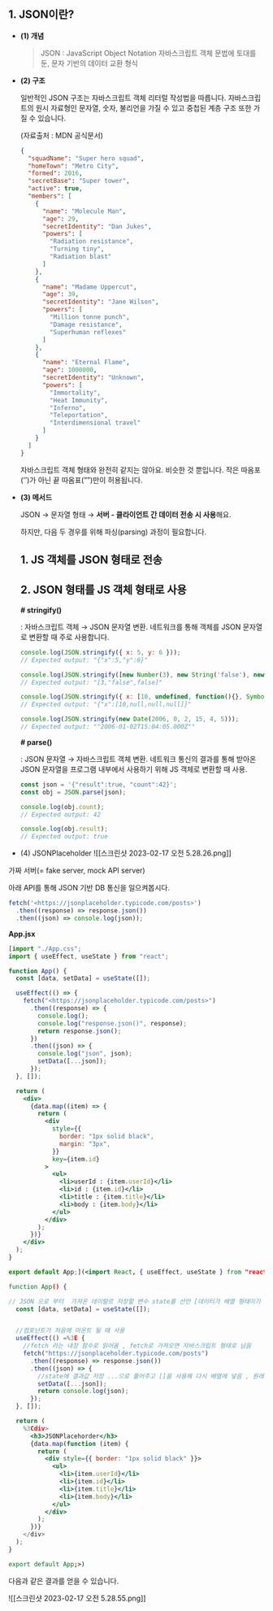
## 1. JSON이란?

-   **(1) 개념**
    
    > JSON : JavaScript Object Notation 자바스크립트 객체 문법에 토대를 둔, 문자 기반의 데이터 교환 형식
    
-   **(2) 구조**
    
    일반적인 JSON 구조는 자바스크립트 객체 리터럴 작성법을 따릅니다. 자바스크립트의 원시 자료형인 문자열, 숫자, 불리언을 가질 수 있고 중첩된 계층 구조 또한 가질 수 있습니다.
    
    (자료출처 : MDN 공식문서)
    
    ```json
    {
      "squadName": "Super hero squad",
      "homeTown": "Metro City",
      "formed": 2016,
      "secretBase": "Super tower",
      "active": true,
      "members": [
        {
          "name": "Molecule Man",
          "age": 29,
          "secretIdentity": "Dan Jukes",
          "powers": [
            "Radiation resistance",
            "Turning tiny",
            "Radiation blast"
          ]
        },
        {
          "name": "Madame Uppercut",
          "age": 39,
          "secretIdentity": "Jane Wilson",
          "powers": [
            "Million tonne punch",
            "Damage resistance",
            "Superhuman reflexes"
          ]
        },
        {
          "name": "Eternal Flame",
          "age": 1000000,
          "secretIdentity": "Unknown",
          "powers": [
            "Immortality",
            "Heat Immunity",
            "Inferno",
            "Teleportation",
            "Interdimensional travel"
          ]
        }
      ]
    }
    ```
    
    자바스크립트 객체 형태와 완전히 같지는 않아요. 비슷한 것 뿐입니다. 작은 따옴포(’’)가 아닌 끝 따옴표(””)만이 허용됩니다.
    
-   **(3) 메서드**
    
    JSON → 문자열 형태 → **서버 - 클라이언트 간 데이터 전송 시 사용**해요.
    
    하지만, 다음 두 경우를 위해 파싱(parsing) 과정이 필요합니다.
    
    ## 1.  JS 객체를 JSON 형태로 전송
    ## 2.  JSON 형태를 JS 객체 형태로 사용
    
    **# stringify()**
    
    : 자바스크립트 객체 → JSON 문자열 변환. 네트워크를 통해 객체를 JSON 문자열로 변환할 때 주로 사용합니다.
    
    ```jsx
    console.log(JSON.stringify({ x: 5, y: 6 }));
    // Expected output: "{"x":5,"y":6}"
    
    console.log(JSON.stringify([new Number(3), new String('false'), new Boolean(false)]));
    // Expected output: "[3,"false",false]"
    
    console.log(JSON.stringify({ x: [10, undefined, function(){}, Symbol('')] }));
    // Expected output: "{"x":[10,null,null,null]}"
    
    console.log(JSON.stringify(new Date(2006, 0, 2, 15, 4, 5)));
    // Expected output: ""2006-01-02T15:04:05.000Z""
    ```
    
    **# parse()**
    
    : JSON 문자열 → 자바스크립트 객체 변환. 네트워크 통신의 결과를 통해 받아온 JSON 문자열을 프로그램 내부에서 사용하기 위해 JS 객체로 변환할 때 사용.
    
    ```jsx
    const json = '{"result":true, "count":42}';
    const obj = JSON.parse(json);
    
    console.log(obj.count);
    // Expected output: 42
    
    console.log(obj.result);
    // Expected output: true
    ```
    
-   (4) JSONPlaceholder
  ![[스크린샷 2023-02-17 오전 5.28.26.png]]
 
  가짜 서버(= fake server, mock API server)

아래 API를 통해 JSON 기반 DB 통신을 일으켜봅시다.

```jsx
fetch('<https://jsonplaceholder.typicode.com/posts>')
  .then((response) => response.json())
  .then((json) => console.log(json));
```

**App.jsx**
```jsx
[import "./App.css";
import { useEffect, useState } from "react";

function App() {
  const [data, setData] = useState([]);

  useEffect(() => {
    fetch("<https://jsonplaceholder.typicode.com/posts>")
      .then((response) => {
        console.log();
        console.log("response.json()", response);
        return response.json();
      })
      .then((json) => {
        console.log("json", json);
        setData([...json]);
      });
  }, []);

  return (
    <div>
      {data.map((item) => {
        return (
          <div
            style={{
              border: "1px solid black",
              margin: "3px",
            }}
            key={item.id}
          >
            <ul>
              <li>userId : {item.userId}</li>
              <li>id : {item.id}</li>
              <li>title : {item.title}</li>
              <li>body : {item.body}</li>
            </ul>
          </div>
        );
      })}
    </div>
  );
}

export default App;](<import React, { useEffect, useState } from "react";

function App() {

// JSON 으로 부터  가져온 데이털르 저장할 변수 state를 선언 [데이터가 배열 형태이기 때문에 기본값에 배열을 넣어줌]
  const [data, setData] = useState([]);


  //컴포넌트가 처음에 마운트 될 때 사용 
  useEffect(() =%3E {
    //fetch 라는 내장 함수로 읽어옴 , fetch로 가져오면 자바스크립트 형태로 남음
    fetch("https://jsonplaceholder.typicode.com/posts")
      .then((response) => response.json())
      .then((json) => {
        //state에 결과값 저장 ...으로 풀어주고 []을 사용해 다시 배열에 넣음 , 원래 배열이었으니까
        setData([...json]);
        return console.log(json);
      });
  }, []);

  return (
    %3Cdiv>
      <h3>JSONPlacehorder</h3>
      {data.map(function (item) {
        return (
          <div style={{ border: "1px solid black" }}>
            <ul>
              <li>{item.userId}</li>
              <li>{item.id}</li>
              <li>{item.title}</li>
              <li>{item.body}</li>
            </ul>
          </div>
        );
      })}
    </div>
  );
}

export default App;>)
```

다음과 같은 결과를 얻을 수 있습니다.

![[스크린샷 2023-02-17 오전 5.28.55.png]]
